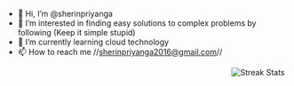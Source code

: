 - 👋 Hi, I’m @sherinpriyanga
- 👀 I’m interested in finding easy solutions to complex problems by following (Keep it simple stupid)
- 🌱 I’m currently learning cloud technology
- 📫 How to reach me //sherinpriyanga2016@gmail.com//
 <img align="right" src="https://nirzak-streak-stats.vercel.app/?user=onyxwizard&theme=neon&hide_border=false" alt="Streak Stats" >

<!---
sherinpriyanga/sherinpriyanga is a ✨ special ✨ repository because its `README.md` (this file) appears on your GitHub profile.
You can click the Preview link to take a look at your changes.
--->
